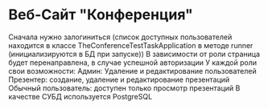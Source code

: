 <h1>Веб-Сайт "Конференция"</h1>

Сначала нужно залогиниться (список доступных пользователей находится в классе TheConferenceTestTaskApplication в методе runner 
(инициализируются в БД при запуске))
В зависимости от роли страница будет перенаправлена, в случае успешной авторизации
У каждой роли свои возможности:
  Админ: Удаление и редактирование пользователей
  Презентер: создание, удаление и редактирование презентаций
  Обычный пользователь: доступен только просмотр презентаций
В качестве СУБД используется PostgreSQL
